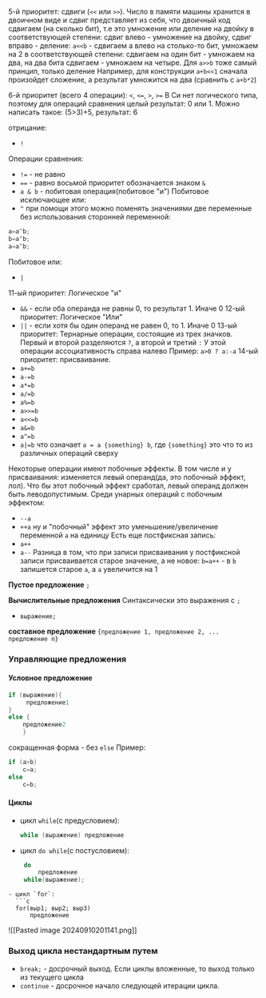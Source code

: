 5-й приоритет: сдвиги (`<<` или `>>`). Число в памяти машины хранится в двоичном виде и сдвиг представляет из себя, что двоичный код сдвигаем (на сколько бит), т.е это умножение или деление на двойку в соответствующей степени: сдвиг влево - умножение на двойку, сдвиг вправо - деление:
`a<<b` - сдвигаем a влево на столько-то бит, умножаем на 2 в соответствующей степени: сдвигаем на один бит - умножаем на два, на два бита сдвигаем - умножаем на четыре. Для `a>>b` тоже самый принцип, только деление
Например, для конструкции `a+b<<1` сначала произойдет сложение, а результат умножится на два (сравнить с `a+b*2`)

6-й приоритет (всего 4 операции): `<`, `<=`, `>`, `>=`
В Си нет логического типа, поэтому для операций сравнения целый результат: 0 или 1. Можно написать такое: (5>3)+5, результат: 6


отрицание:
- `!`

Операции сравнения:
- `!=` - не равно
- `==` - равно
восьмой приоритет обозначается знаком `&`
- `a & b` - побитовая операция(побитовое "и")
Побитовое исключающее или:
- `^`
при помощи этого можно поменять значениями две переменные без использования сторонней переменной:
```c
a=a^b;
b=a^b;
a=a^b;
```
Побитовое или:
- `|`

11-ый приоритет:
Логическое "и"
- `&&` - если оба операнда не равны 0, то результат 1. Иначе 0
12-ый приоритет:
Логическое "Или"
- `||` - если хотя бы один операнд не равен 0, то 1. Иначе 0
13-ый приоритет:
Тернарные операции, состоящие из трех значков. Первый и второй разделяются `?`, а второй и третий `:`
У этой операции ассоциативность справа налево
Пример: `a>0 ? a:-a`
14-ый приоритет:
присваивание.
- `a+=b`
- `a-=b`
- `a*=b`
- `a/=b`
- `a%=b`
- `a>>=b`
- `a<<=b`
- `a&=b`
- `a^=b`
- `a|=b`
что означает `a = a {something} b`, где `{something}` это что то из различных операций сверху

Некоторые операции имеют побочные эффекты. В том числе и у присваивания:
изменяется левый операнд(да, это побочный эффект, лол).
Что бы этот побочный эффект сработал, левый операнд должен быть леводопустимым.
Среди унарных операций с побочным эффектом:
- `--a`
- `++a`
ну и "побочный" эффект это уменьшение/увеличение переменной `a` на единицу
Есть еще постфиксная запись:
- `a++`
- `a--`
Разница в том, что при записи присваивания у постфиксной записи присваивается старое значение, а не новое:
`b=a++` - в `b` запишется старое `а`, а `а` увеличится на 1

**Пустое предложение**
`;`

**Вычислительные предложения**
Синтаксически это выражения с `;`
- `выражение;`

**составное предложение**
`{предложение 1, предложение 2, ... предложение n}`

### Управляющие предложения
#### Условное предложение
```c
if (выражение){
	 предложение1
}
else {
	предложение2
	}
```
сокращенная форма - без `else`
Пример:
```c
if (a>b)
	c=a;
else
	c=b;
```
#### Циклы
- цикл `while`(с предусловием):
  ```c
  while (выражение) предложение
   ```
- цикл `do while`(с постусловием):
  ```c
   do
	   предложение
   while(выражение);
```
- цикл `for`:
  ```c
  for(выр1; выр2; выр3)
	  предложение
```
  ![[Pasted image 20240910201141.png]]
### Выход цикла нестандартным путем
- `break;` - досрочный выход. Если циклы вложенные, то выход только из текущего цикла
- `continue` - досрочное начало следующей итерации цикла.
